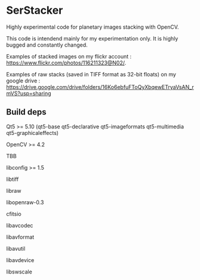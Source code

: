 # SerStacker
Highly experimental code for planetary images stacking with OpenCV.

This code is intendend mainly for my experimentation only.
It is highly bugged and constantly changed. 

Examples of stacked images on my flickr account : 
  https://www.flickr.com/photos/116211323@N02/.

Examples of raw stacks (saved in TIFF format as 32-bit floats) on my google drive : 
  https://drive.google.com/drive/folders/16Ko6ebfuFToQyXbqewETryaVsAN_rmVS?usp=sharing



## Build deps

Qt5 >= 5.10  (qt5-base qt5-declarative qt5-imageformats qt5-multimedia qt5-graphicaleffects)

OpenCV >= 4.2

TBB

libconfig >= 1.5

libtiff

libraw

libopenraw-0.3

cfitsio

libavcodec

libavformat

libavutil

libavdevice

libswscale








